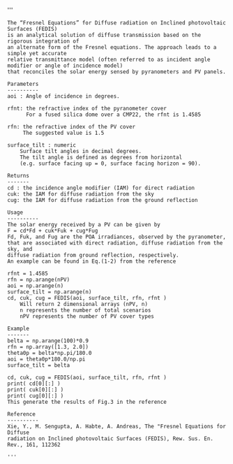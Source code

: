    '''
    
    The “Fresnel Equations” for Diffuse radiation on Inclined photovoltaic Surfaces (FEDIS)
    is an analytical solution of diffuse transmission based on the rigorous integration of
    an alternate form of the Fresnel equations. The approach leads to a simple yet accurate
    relative transmittance model (often referred to as incident angle modifier or angle of incidence model) 
    that reconciles the solar energy sensed by pyranometers and PV panels.

    Parameters
    ----------
    aoi : Angle of incidence in degrees.

    rfnt: the refractive index of the pyranometer cover
          For a fused silica dome over a CMP22, the rfnt is 1.4585

    rfn: the refractive index of the PV cover
         The suggested value is 1.5

    surface_tilt : numeric
        Surface tilt angles in decimal degrees.
        The tilt angle is defined as degrees from horizontal
        (e.g. surface facing up = 0, surface facing horizon = 90).

    Returns
    -------
    cd : the incidence angle modifier (IAM) for direct radiation
    cuk: the IAM for diffuse radiation from the sky
    cug: the IAM for diffuse radiation from the ground reflection

    Usage
    ----------
    The solar energy received by a PV can be given by
    F = cd*Fd + cuk*Fuk + cug*Fug
    Fd, Fuk, and Fug are the POA irradiances, observed by the pyranometer, 
    that are associated with direct radiation, diffuse radiation from the sky, and 
    diffuse radiation from ground reflection, respectively.
    An example can be found in Eq.(1-2) from the reference

    rfnt = 1.4585
    rfn = np.arange(nPV)
    aoi = np.arange(n)
    surface_tilt = np.arange(n)
    cd, cuk, cug = FEDIS(aoi, surface_tilt, rfn, rfnt )
        Will return 2 dimensional arrays (nPV, n)
        n represents the number of total scenarios
        nPV represents the number of PV cover types

    Example
    -------
    belta = np.arange(100)*0.9
    rfn = np.array([1.3, 2.0]) 
    theta0p = belta*np.pi/180.0
    aoi = theta0p*180.0/np.pi
    surface_tilt = belta

    cd, cuk, cug = FEDIS(aoi, surface_tilt, rfn, rfnt )
    print( cd[0][:] )
    print( cuk[0][:] )
    print( cug[0][:] )
    This generate the results of Fig.3 in the reference

    Reference
    ----------
    Xie, Y., M. Sengupta, A. Habte, A. Andreas, The "Fresnel Equations for Diffuse 
    radiation on Inclined photovoltaic Surfaces (FEDIS), Rew. Sus. En. Rev., 161, 112362

    '''

